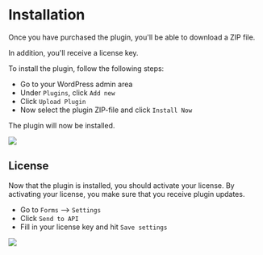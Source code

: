 # Installation

Once you have purchased the plugin, you'll be able to download a ZIP file.

In addition, you'll receive a license key.

To install the plugin, follow the following steps:

- Go to your WordPress admin area
- Under `Plugins`, click `Add new`
- Click `Upload Plugin`
- Now select the plugin ZIP-file and click `Install Now`

The plugin will now be installed.

![](/images/docs/gf-send-to-api/v1/installation-1.png)

## License

Now that the plugin is installed, you should activate your license. By activating your license, you make sure that you receive plugin updates.

- Go to `Forms` --> `Settings`
- Click `Send to API`
- Fill in your license key and hit `Save settings`

![](/images/docs/gf-send-to-api/v1/installation-2.png)
